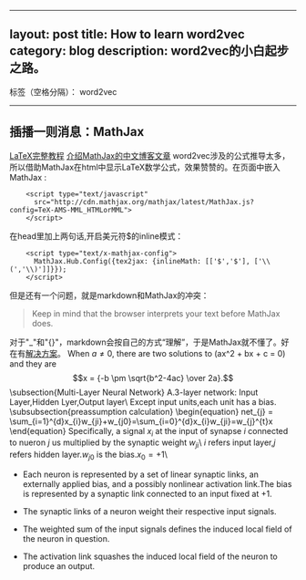 
---
layout:     post
title:      How to learn word2vec 
category: blog
description: word2vec的小白起步之路。
---
标签（空格分隔）： word2vec

---
## 插播一则消息：MathJax
[LaTeX完整教程][1]
[介绍MathJax的中文博客文章][2]
word2vec涉及的公式推导太多，所以借助MathJax在html中显示LaTeX数学公式，效果赞赞的。在页面中嵌入MathJax :
```
    <script type="text/javascript"
      src="http://cdn.mathjax.org/mathjax/latest/MathJax.js?config=TeX-AMS-MML_HTMLorMML">
    </script>
```
在head里加上两句话,开启美元符$的inline模式：
```
    <script type="text/x-mathjax-config">
      MathJax.Hub.Config({tex2jax: {inlineMath: [['$','$'], ['\\(','\\)']]}});
    </script>
```
但是还有一个问题，就是markdown和MathJax的冲突：
> Keep in mind that the browser interprets your text before MathJax does.

对于"\_"和"{}"，markdown会按自己的方式“理解”，于是MathJax就不懂了。好在有[解决方案][3]。
When $a \ne 0$, there are two solutions to \(ax^2 + bx + c = 0\) and they are
$$x = {-b \pm \sqrt{b^2-4ac} \over 2a}.$$
\subsection{Multi-Layer Neural Network}
A.3-layer network: Input Layer,Hidden Lyer,Output layer\\
Except input units,each unit has a bias.
\subsubsection{preassumption calculation}
\\begin{equation}
net_{j} = \sum_{i=1}^{d}x_{i}w_{ji}+w_{j0}=\sum_{i=0}^{d}x_{i}w_{ji}=w_{j}^{t}x
\\end{equation}
Specifically, a signal $x_{i}$ at the input of synapse $i$ connected to nueron $j$ us multiplied by the synaptic weight $w_{ji}$\\
$i$ refers input layer,$j$ refers hidden layer.$w_{j0}$ is the bias.$x_{0}=+1$\\

- Each neuron is represented by a set of linear synaptic links, an externally applied bias,
and a possibly nonlinear activation link.The bias is represented by a synaptic link connected to an input fixed at $+1$.
- The synaptic links of a neuron weight their respective input signals.
- The weighted sum of the input signals defines the induced local field of the neuron in
question.
- The activation link squashes the induced local field of the neuron to produce an output.


  [1]: http://www.forkosh.com/mathtextutorial.html
  [2]: http://mlworks.cn/posts/introduction-to-mathjax-and-latex-expression/
  [3]: http://weiyangthecatalyst.name/2013/11/24/solve-markdown-mathjax.html
